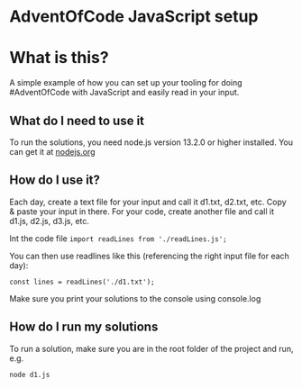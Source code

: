 # AdventOfCode JavaScript setup

# What is this?
A simple example of how you can set up your tooling for doing #AdventOfCode with JavaScript and easily read in your input.

## What do I need to use it
To run the solutions, you need node.js version 13.2.0 or higher installed. You can get it at [nodejs.org](https://nodejs.org/)

## How do I use it?
Each day, create a text file for your input and call it d1.txt, d2.txt, etc. Copy & paste your input in there.
For your code, create another file and call it d1.js, d2.js, d3.js, etc.

Int the code file `import readLines from './readLines.js';`

You can then use readlines like this (referencing the right input file for each day):
 
`const lines = readLines('./d1.txt');` 

Make sure you print your solutions to the console using console.log

## How do I run my solutions
To run a solution, make sure you are in the root folder of the project and run, e.g. 

`node d1.js`
